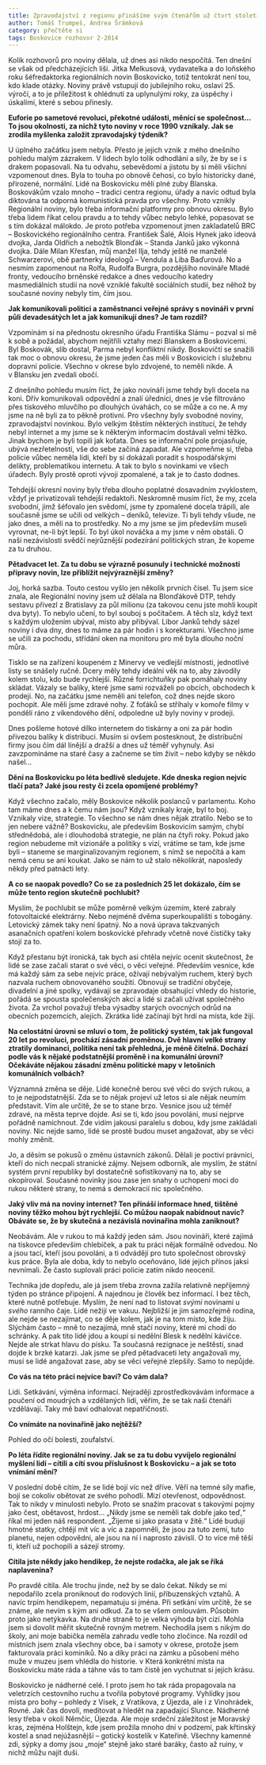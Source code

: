 ```yaml
---
title: Zpravodajství z regionu přinášíme svým čtenářům už čtvrt století
author: Tomáš Trumpeš, Andrea Šrámková
category: přečtěte si
tags: Boskovice rozhovor 2-2014
---
```


Kolik rozhovorů pro noviny dělala, už dnes asi nikdo nespočítá. Ten dnešní se však od předcházejících liší. Jitka Melkusová, vydavatelka a do loňského roku šéfredaktorka regionálních novin Boskovicko, totiž tentokrát není tou, kdo klade otázky. Noviny právě vstupují do jubilejního roku, oslaví 25. výročí, a to je příležitost k ohlédnutí za uplynulými roky, za úspěchy i úskalími, které s sebou přinesly.

**Euforie po sametové revoluci, překotné události, měnící se společnost… To jsou okolnosti, za nichž tyto noviny v roce 1990 vznikaly. Jak se zrodila myšlenka založit zpravodajský týdeník?**

U úplného začátku jsem nebyla. Přesto je jejich vznik z mého dnešního pohledu malým zázrakem. V lidech bylo tolik odhodlání a síly, že by se i s drakem popasovali. Na tu odvahu, sebevědomí a jistotu by si měli všichni vzpomenout dnes. Byla to touha po obnově čehosi, co bylo historicky dané, přirozené, normální. Lidé na Boskovicku měli plné zuby Blanska. Boskovákům vzalo mnoho – tradici centra regionu, úřady a navíc odtud byla diktována ta odporná komunistická pravda pro všechny.
Proto vznikly Regionální noviny, bylo třeba informační platformy pro obnovu okresu. Bylo třeba lidem říkat celou pravdu a to tehdy vůbec nebylo lehké, popasovat se s tím dokázal málokdo. Je proto potřeba vzpomenout jmen zakladatelů BRC – Boskovického regionálního centra. František Šalé, Alois Hynek jako ideová dvojka, Jarda Oldřich a nebožtík Blonďák – Standa Janků jako výkonná dvojka. Dále Milan Křesťan, můj manžel Ilja, tehdy ještě ne manželé Schwarzerovi, obě partnerky ideologů – Vendula a Liba Baďurová. No a nesmím zapomenout na Rolfa, Rudolfa Burgra, pozdějšího novináře Mladé fronty, vedoucího brněnské redakce a dnes vedoucího katedry masmediálních studií na nově vzniklé fakultě sociálních studií, bez něhož by současné noviny nebyly tím, čím jsou.

**Jak komunikovali politici a zaměstnanci veřejné správy s novináři v první půli devadesátých let a jak komunikují dnes? Je tam rozdíl?**

Vzpomínám si na přednostu okresního úřadu Františka Slámu – pozval si mě k sobě a požádal, abychom nejitřili vztahy mezi Blanskem a Boskovicemi. Byl Boskovák, slib dostal, Parma nebyl konfliktní nikdy. Boskovičtí se snažili tak moc o obnovu okresu, že jsme jeden čas měli v Boskovicích i služebnu dopravní policie. Všechno v okrese bylo zdvojené, to neměli nikde. A v Blansku jen zvedali obočí.

Z dnešního pohledu musím říct, že jako novináři jsme tehdy byli docela na koni. Dřív komunikovali odpovědní a znalí úředníci, dnes je vše filtrováno přes tiskového mluvčího po dlouhých úvahách, co se může a co ne. A my jsme na ně byli za to pěkně protivní. Pro všechny byly svobodné noviny, zpravodajství novinkou. Bylo velkým štěstím některých institucí, že tehdy nebyl internet a my jsme se k některým informacím dostávali velmi těžko. Jinak bychom je byli topili jak koťata.
Dnes se informační pole projasňuje, ubývá nezřetelností, vše do sebe začíná zapadat. Ale vzpomeňme si, třeba policie vůbec neměla lidi, kteří by si dokázali poradit s hospodářskými delikty, problematikou internetu. A tak to bylo s novinkami ve všech úřadech. Byly prostě oproti vývoji zpomalené, a tak je to často dodnes.

Tehdejší okresní noviny byly třeba dlouho poplatné dosavadním zvyklostem, vždyť je privatizovali tehdejší redaktoři. Neskromně musím říct, že my, zcela svobodní, jimž šéfovalo jen svědomí, jsme ty zpomalené docela trápili, ale současně jsme se učili od velkých – deníků, televize. Ti byli tehdy všude, ne jako dnes, a měli na to prostředky. No a my jsme se jim především museli vyrovnat, ne-li být lepší. To byl úkol nováčka a my jsme v něm obstáli. O naší nezávislosti svědčí nejrůznější podezírání politických stran, že kopeme za tu druhou.

**Pětadvacet let. Za tu dobu se výrazně posunuly i technické možnosti přípravy novin, lze přiblížit nejvýraznější změny?**

Joj, horká sazba. Touto cestou vyšlo jen několik prvních čísel. Tu jsem sice znala, ale Regionální noviny jsem už dělala na Blonďákově DTP, tehdy sestavu přivezl z Bratislavy za půl milionu (za takovou cenu jste mohli koupit dva byty). To nebylo učení, to byl souboj s počítačem. A těch slz, když text s každým uložením ubýval, místo aby přibýval. Libor Janků tehdy sázel noviny i dva dny, dnes to máme za pár hodin i s korekturami. Všechno jsme se učili za pochodu, střídání oken na monitoru pro mě byla dlouho noční můra.

Tisklo se na zařízení koupeném z Minervy ve vedlejší místnosti, jednotlivé listy se snášely ručně. Dcery měly tehdy ideální věk na to, aby závodily kolem stolu, kdo bude rychlejší. Různé forrichtuňky pak pomáhaly noviny skládat. Vázaly se balíky, které jsme sami rozváželi po obcích, obchodech k prodeji. No, na začátku jsme neměli ani telefon, což dnes nejde skoro pochopit. Ale měli jsme zdravé nohy. Z foťáků se stříhaly v komoře filmy v pondělí ráno z víkendového dění, odpoledne už byly noviny v prodeji.

Dnes pošleme hotové dílko internetem do tiskárny a oni za pár hodin přivezou balíky k distribuci. Musím si ovšem postesknout, že distribuční firmy jsou čím dál línější a dražší a dnes už téměř vyhynuly. Asi zavzpomínáme na staré časy a začneme se tím živit – nebo kdyby se někdo našel…

**Dění na Boskovicku po léta bedlivě sledujete. Kde dneska region nejvíc tlačí pata? Jaké jsou resty či zcela opomíjené problémy?**

Když všechno začalo, měly Boskovice několik poslanců v parlamentu. Koho tam máme dnes a k čemu nám jsou? Když vznikaly kraje, byl to boj. Vznikaly vize, strategie. To všechno se nám dnes nějak ztratilo. Nebo se to jen nebere vážně? Boskovicku, ale především Boskovicím samým, chybí střednědobá, ale i dlouhodobá strategie, ne plán na čtyři roky. Pokud jako region nebudeme mít vizionáře a politiky s vizí, vrátíme se tam, kde jsme byli – staneme se marginalizovaným regionem, s nímž se nepočítá a kam nemá cenu se ani koukat. Jako se nám to už stalo několikrát, naposledy někdy před patnácti lety.

**A co se naopak povedlo? Co se za posledních 25 let dokázalo, čím se může tento region skutečně pochlubit?**

Myslím, že pochlubit se může poměrně velkým územím, které zabraly fotovoltaické elektrárny. Nebo nejméně dvěma superkoupališti s tobogány. Letovický zámek taky není špatný. No a nová úprava takzvaných asanačních opatření kolem boskovické přehrady včetně nové čističky taky stojí za to.

Když přestanu být ironická, tak bych asi chtěla nejvíc ocenit skutečnost, že lidé se zase začali starat o své věci, o věci veřejné. Především vesnice, kde má každý sám za sebe nejvíc práce, ožívají nebývalým ruchem, který bych nazvala ruchem obnovovaného soužití. Obnovují se tradiční obyčeje, divadelní a jiné spolky, vydávají se zpravodaje obsahující vhledy do historie, pořádá se spousta společenských akcí a lidé si začali užívat společného života. Za vrchol považuji třeba výsadby starých ovocných odrůd na obecních pozemcích, alejích. Zkrátka lidé začínají být hrdí na místa, kde žijí.

**Na celostátní úrovni se mluví o tom, že politický systém, tak jak fungoval 20 let po revoluci, prochází zásadní proměnou. Dvě hlavní velké strany ztratily dominanci, politika není tak přehledná, je méně čitelná. Dochází podle vás k nějaké podstatnější proměně i na komunální úrovni? Očekáváte nějakou zásadní změnu politické mapy v letošních komunálních volbách?**

Významná změna se děje. Lidé konečně berou své věci do svých rukou, a to je nejpodstatnější. Zda se to nějak projeví už letos si ale nějak neumím představit. Vím ale určitě, že se to stane brzo. Vesnice jsou už téměř zdravé, na města teprve dojde. Asi se ti, kdo jsou povoláni, musí nejprve pořádně namíchnout. Zde vidím jakousi paralelu s dobou, kdy jsme zakládali noviny. Nic nejde samo, lidé se prostě budou muset angažovat, aby se věci mohly změnit.

Jo, a děsím se pokusů o změnu ústavních zákonů. Dělali je poctiví právníci, kteří do nich necpali stranické zájmy. Nejsem odborník, ale myslím, že státní systém první republiky byl dostatečně sofistikovaný na to, aby se okopíroval. Současné novinky jsou zase jen snahy o uchopení moci do rukou některé strany, to nemá s demokracií nic společného.

**Jaký vliv má na noviny internet? Ten přináší informace hned, tištěné noviny těžko mohou být rychlejší. Co můžou naopak nabídnout navíc? Obáváte se, že by skutečná a nezávislá novinařina mohla zaniknout?**

Neobávám. Ale v rukou to má každý jeden sám. Jsou novináři, které zajímá na tiskovce především chlebíček, a pak tu práci nějak formálně odvedou. No a jsou tací, kteří jsou povoláni, a ti odvádějí pro tuto společnost obrovský kus práce. Byla ale doba, kdy to nebylo oceňováno, lidé jejich přínos jaksi nevnímali. Že často suplovali práci policie zatím nikdo neocenil.

Technika jde dopředu, ale já jsem třeba zrovna zažila relativně nepříjemný týden po stránce připojení. A najednou je člověk bez informací. I bez těch, které nutně potřebuje. Myslím, že není nad to listovat *svými* novinami u *svého* ranního čaje.
Lidé nežijí ve vakuu. Nejbližší je jim samozřejmě rodina, ale nejde se nezajímat, co se děje kolem, jak je na tom místo, kde žiju. Slýchám často – mně to nezajímá, mně stačí noviny, které mi chodí do schránky. A pak tito lidé jdou a koupí si nedělní Blesk k nedělní kávičce. Nejde ale strkat hlavu do písku. Ta současná rezignace je neštěstí, snad dojde k brzké katarzi. Jak jsme se před pětadvaceti lety angažovali my, musí se lidé angažovat zase, aby se věci veřejné zlepšily. Samo to nepůjde.

**Co vás na této práci nejvíce baví? Co vám dala?**

Lidi. Setkávání, výměna informací. Nejraději zprostředkovávám informace a poučení od moudrých a vzdělaných lidí, věřím, že se tak naši čtenáři vzdělávají. Taky mě baví odhalovat nepatřičnosti.

**Co vnímáte na novinařině jako nejtěžší?**

Pohled do očí bolesti, zoufalství.

**Po léta řídíte regionální noviny. Jak se za tu dobu vyvíjelo regionální myšlení lidí – cítili a cítí svou příslušnost k Boskovicku – a jak se toto vnímání mění?**

V poslední době cítím, že se lidé bojí víc než dříve. Věří na temné síly mafie, bojí se cokoliv obětovat ze svého pohodlí. Mizí otevřenost, odpovědnost. Tak to nikdy v minulosti nebylo. Proto se snažím pracovat s takovými pojmy jako čest, obětavost, hrdost… „Nikdy jsme se neměli tak dobře jako teď,“ říkal mi jeden náš respondent. „Žijeme si jako prasata v žitě.“ Lidé budují hmotné statky, chtějí mít víc a víc a zapomněli, že jsou za tuto zemi, tuto planetu, nejen odpovědni, ale jsou na ní i naprosto závislí. O to více mě těší ti, kteří už pochopili a sázejí stromy.

**Cítila jste někdy jako hendikep, že nejste rodačka, ale jak se říká naplavenina?**

Po pravdě cítila. Ale trochu jinde, než by se dalo čekat. Nikdy se mi nepodařilo zcela proniknout do rodových linií, příbuzenských vztahů. A navíc trpím hendikepem, nepamatuju si jména. Při setkání vím určitě, že se známe, ale nevím s kým ani odkud. Za to se všem omlouvám. Působím proto jako netýkavka. Na druhé straně to je velká výhoda být cizí. Mohla jsem si dovolit měřit skutečně rovným metrem. Nechodila jsem s nikým do školy, ani moje babička neměla zahradu vedle toho zločince.
Na rozdíl od místních jsem znala všechny obce, ba i samoty v okrese, protože jsem fakturovala práci kominíků. No a díky práci na zámku a působení mého muže v muzeu jsem vhlédla do historie.
ν Která konkrétní místa na Boskovicku máte ráda a táhne vás to tam čistě jen vychutnat si jejich krásu.

Boskovicko je nádherné celé. I proto jsem ho tak ráda propagovala na veletrzích cestovního ruchu a tvořila pobytové programy. Vyhlídky jsou místa pro bohy – pohledy z Vísek, z Vratíkova, z Újezda, ale i z Vinohrádek, Rovné. Jak čas dovolí, meditovat a hledět na zapadající Slunce. Nádherné lesy třeba v okolí Němčic, Újezda. Ale moje srdeční záležitost je Moravský kras, zejména Holštejn, kde jsem prožila mnoho dní v podzemí, pak křtinský kostel a snad nejúžasnější – gotický kostelík v Kateřině. Všechny kamenné zdi, sýpky a domy jsou „moje“ stejně jako staré baráky, často až ruiny, v nichž můžu najít duši.
